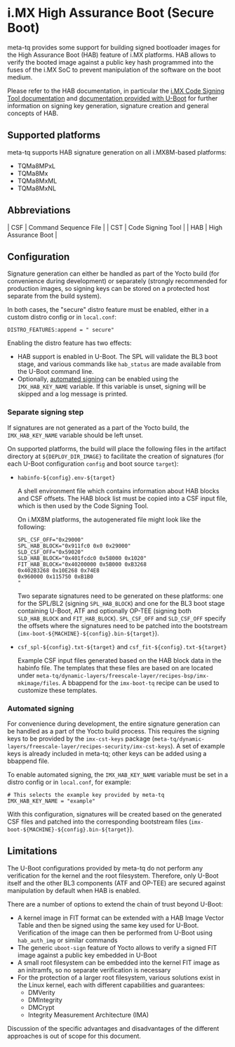 # i.MX High Assurance Boot (Secure Boot)

meta-tq provides some support for building signed bootloader images for the
High Assurance Boot (HAB) feature of i.MX platforms. HAB allows to verify the
booted image against a public key hash programmed into the fuses of the i.MX
SoC to prevent manipulation of the software on the boot medium.

Please refer to the HAB documentation, in particular the
[i.MX Code Signing Tool documentation](https://gitlab.apertis.org/pkg/imx-code-signing-tool/-/tree/apertis/v2024dev2/docs)
and [documentation provided with U-Boot](https://source.denx.de/u-boot/u-boot/-/tree/master/doc/imx/habv4)
for further information on signing key generation, signature creation and general
concepts of HAB.

## Supported platforms

meta-tq supports HAB signature generation on all i.MX8M-based platforms:

- TQMa8MPxL
- TQMa8Mx
- TQMa8MxML
- TQMa8MxNL

## Abbreviations

| CSF | Command Sequence File |
| CST | Code Signing Tool |
| HAB | High Assurance Boot |

## Configuration

Signature generation can either be handled as part of the Yocto build (for
convenience during development) or separately (strongly recommended for
production images, so signing keys can be stored on a protected host separate
from the build system).

In both cases, the "secure" distro feature must be enabled, either in a
custom distro config or in `local.conf`:

    DISTRO_FEATURES:append = " secure"

Enabling the distro feature has two effects:

- HAB support is enabled in U-Boot. The SPL will validate the BL3 boot stage,
  and various commands like `hab_status` are made available from the U-Boot
  command line.
- Optionally, [automated signing](#automated-signing) can be enabled using the
  `IMX_HAB_KEY_NAME` variable. If this variable is unset, signing will be
  skipped and a log message is printed.

### Separate signing step

If signatures are not generated as a part of the Yocto build, the
`IMX_HAB_KEY_NAME` variable should be left unset.

On supported platforms, the build will place the following files in the artifact
directory at `${DEPLOY_DIR_IMAGE}` to facilitate the creation of signatures (for
each U-Boot configuration `config` and boot source `target`):

- `habinfo-${config}.env-${target}`

  A shell environment file which contains information about HAB blocks and CSF
  offsets. The HAB block list must be copied into a CSF input file, which is
  then used by the Code Signing Tool.

  On i.MX8M platforms, the autogenerated file might look like the following:

      SPL_CSF_OFF="0x29000"
      SPL_HAB_BLOCK="0x911fc0 0x0 0x29000"
      SLD_CSF_OFF="0x59020"
      SLD_HAB_BLOCK="0x401fcdc0 0x58000 0x1020"
      FIT_HAB_BLOCK="0x40200000 0x5B000 0xB3268
      0x402B3268 0x10E268 0x74E8
      0x960000 0x115750 0xB1B0
      "

  Two separate signatures need to be generated on these platforms: one for the
  SPL/BL2 (signing `SPL_HAB_BLOCK`) and one for the BL3 boot stage
  containing U-Boot, ATF and optionally OP-TEE (signing both `SLD_HAB_BLOCK`
  and `FIT_HAB_BLOCK`). `SPL_CSF_OFF` and `SLD_CSF_OFF` specify the offsets
  where the signatures need to be patched into the bootstream
  (`imx-boot-${MACHINE}-${config}.bin-${target}`).

- `csf_spl-${config}.txt-${target}` and `csf_fit-${config}.txt-${target}`

  Example CSF input files generated based on the HAB block data in the habinfo
  file. The templates that these files are based on are located under
  `meta-tq/dynamic-layers/freescale-layer/recipes-bsp/imx-mkimage/files`.
  A bbappend for the `imx-boot-tq` recipe can be used to customize these
  templates.

### Automated signing

For convenience during development, the entire signature generation can be
handled as a part of the Yocto build process. This requires the signing keys
to be provided by the `imx-cst-keys` package
(`meta-tq/dynamic-layers/freescale-layer/recipes-security/imx-cst-keys`).
A set of example keys is already included in meta-tq; other keys can be added
using a bbappend file.

To enable automated signing, the `IMX_HAB_KEY_NAME` variable must be set in a
distro config or in `local.conf`, for example:

    # This selects the example key provided by meta-tq
    IMX_HAB_KEY_NAME = "example"

With this configuration, signatures will be created based on the generated
CSF files and patched into the corresponding bootstream files
(`imx-boot-${MACHINE}-${config}.bin-${target}`).

## Limitations

The U-Boot configurations provided by meta-tq do not perform any verification
for the kernel and the root filesystem. Therefore, only U-Boot itself and the
other BL3 components (ATF and OP-TEE) are secured against manipulation by
default when HAB is enabled.

There are a number of options to extend the chain of trust beyond U-Boot:

- A kernel image in FIT format can be extended with a HAB Image Vector Table and
  then be signed using the same key used for U-Boot. Verification of the image
  can then be performed from U-Boot using `hab_auth_img` or similar commands
- The generic `uboot-sign` feature of Yocto allows to verify a signed FIT
  image against a public key embedded in U-Boot
- A small root filesystem can be embedded into the kernel FIT image as an
  initramfs, so no separate verification is necessary
- For the protection of a larger root filesystem, various solutions exist in the
  Linux kernel, each with different capabilities and guarantees:
  - DMVerity
  - DMIntegrity
  - DMCrypt
  - Integrity Measurement Architecture (IMA)

Discussion of the specific advantages and disadvantages of the different
approaches is out of scope for this document.
